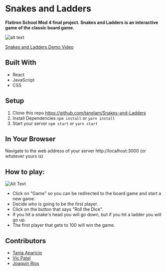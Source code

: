 # Snakes and Ladders

**Flatiron School Mod 4 final project. Snakes and Ladders is an interactive game of the classic board game.**

![alt text](https://github.com/tanelam/Snakes-and-Ladders/blob/master/screenshoot.jpg)

[Snakes and Ladders Demo Video](https://youtu.be/0Wl8rad1MsQ)

## Built With

* React 
* JavaScript
* CSS

## Setup
 1. Clone this repo https://github.com/tanelam/Snakes-and-Ladders
 2. Install Dependencies `npm install` or `yarn install`
 3. Start your server `npm start` or `yarn start`
 
 ## In Your Browser
 
 Navigate to the web address of your server  http://localhost:3000 (or whatever yours is)
 
 ## How to play:
 
 ![Alt Text](https://media.giphy.com/media/dJHECxtJ3bObW0kx2y/giphy.gif)
 
 * Click on "Game" so you can be redirected to the board game and start a new game.
 * Decide who is going to be the first player.
 * Click on the button that says "Roll the Dice".
 * If you hit a snake's head you will go down, but if you hit a ladder you will go up.
 * The first player that gets to 100 will win the game.
 
 ## Contributors
 
 * [Tania Aparicio](https://github.com/tanelam)
 * [Vic Patel](https://github.com/vp932712)
 * [Joaquin Ríos](https://github.com/joaquinalbares)

